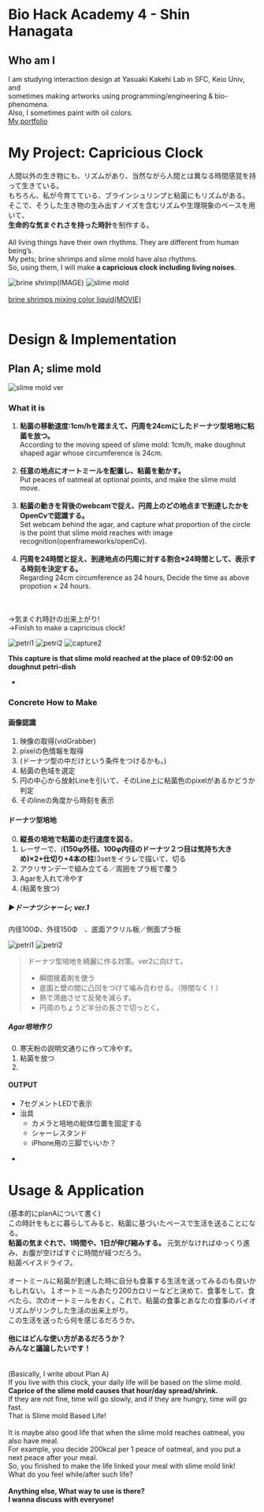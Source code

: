 # Bio Hack Academy 4 - Shin Hanagata


## Who am I
I am studying interaction design at Yasuaki Kakehi Lab in SFC, Keio Univ, and<br> sometimes making artworks using programming/engineering & bio-phenomena.<br> Also, I sometimes paint with oil colors.<br>
[My portfolio](http://hana-folio.tumblr.com)

# My Project: Capricious Clock
人間以外の生き物にも、リズムがあり、当然ながら人間とは異なる時間感覚を持って生きている。<br>
もちろん、私が今育てている、ブラインシュリンプと粘菌にもリズムがある。<br>
そこで、そうした生き物の生み出すノイズを含むリズムや生理現象のペースを用いて、<br>**生命的な気まぐれさを持った時計**を制作する。<br>
<br>
All living things have their own rhythms.
They are different from human being’s.<br>
My pets; brine shrimps and slime mold have also rhythms.<br>
So, using them, I will make **a capricious clock including living noises**.<br>


![brine shrimp(IMAGE)](img/shrimp.jpeg)
![slime mold](img/slime.jpeg)<br><br>
[brine shrimps mixing color liquid(MOVIE)](https://www.instagram.com/p/BQe6pyQB38N/?taken-by=hngt_a)<br>
<br>


# Design & Implementation


## Plan A; slime mold<br>
![slime mold ver](img/sketch1.jpg)<br>
### What it is
1. **粘菌の移動速度:1cm/hを踏まえて、円周を24cmにしたドーナツ型培地に粘菌を放つ。**<br>According to the moving speed of slime mold: 1cm/h, make doughnut shaped agar whose circumference is 24cm.<br><br>
1. **任意の地点にオートミールを配置し、粘菌を動かす。**<br>Put peaces of oatmeal at optional points, and make the slime mold move.<br><br>
1. **粘菌の動きを背後のwebcamで捉え、円周上のどの地点まで到達したかをOpenCvで認識する。**<br>Set webcam behind the agar, and capture what proportion of the circle is the point that slime mold reaches with image recognition(openframeworks/openCv).<br><br>
1. **円周を24時間と捉え、到達地点の円周に対する割合×24時間として、表示する時刻を決定する。**<br>Regarding 24cm circumference as 24 hours, Decide the time as above propotion × 24 hours.<br><br>
<br>
->気まぐれ時計の出来上がり!<br>
->Finish to make a capricious clock! 

![petri1](img/petri1.jpg) ![petri2](img/petri2.jpg)
![capture2](img/capture2.jpg)

**This capture is that slime mold reached at the place of 09:52:00 on doughnut petri-dish**

-
### Concrete How to Make

#### 画像認識
	
1. 映像の取得(vidGrabber)
2. pixelの色情報を取得
3. (ドーナツ型の中だけという条件をつけるかも。)
4. 粘菌の色域を選定
5. 円の中心から放射Lineを引いて、そのLine上に粘菌色のpixelがあるかどうか判定
6. そのlineの角度から時刻を表示

#### ドーナツ型培地

0. **縦長の培地で粘菌の走行速度を図る**。
1. レーザーで、(**(150φ外径、100φ内径のドーナツ２つ目は気持ち大きめ)×2+仕切り+4本の柱**)3setをイラレで描いて、切る
2. アクリサンデーで組み立てる／周囲をプラ板で覆う
3. Agarを入れて冷やす
4. (粘菌を放つ)

##### ▶︎ドーナツシャーレ; ver.1
内径100Φ、外径150Φ　、底面アクリル板／側面プラ板

![petri1](img/petri1.jpg) ![petri2](img/petri2.jpg)
 	
> 	ドーナツ型培地を綺麗に作る対策。ver2に向けて。
> 	
> 	* 瞬間接着剤を使う
> 	* 底面と壁の間に凸凹をつけて噛み合わせる。（隙間なく！）
> 	* 熱で湾曲させて反発を減らす。
> 	* 円周のちょうど半分の長さで切っとく。

##### Agar培地作り
0. 寒天粉の説明文通りに作って冷やす。 
1. 粘菌を放つ
2. 


#### OUTPUT

* 7セグメントLEDで表示
* 治具
	* カメラと培地の総体位置を固定する
	* シャーレスタンド
	* iPhone用の三脚でいいか？


-



# Usage & Application
(基本的にplanAについて書く)<br>
この時計をもとに暮らしてみると、粘菌に基づいたペースで生活を送ることになる。<br>
 **粘菌の気まぐれで、1時間や、1日が伸び縮みする。** 元気がなければゆっくり進み、お腹が空けばすぐに時間が経つだろう。<br>
粘菌ベイスドライフ。<br>
<br>
オートミールに粘菌が到達した時に自分も食事する生活を送ってみるのも良いかもしれない。１オートミールあたり200カロリーなどと決めて、食事をして、食べたら、次のオートミールをおく。これで、粘菌の食事とあなたの食事のバイオリズムがリンクした生活の出来上がり。<br>
この生活を送ったら何を感じるだろうか。<br>
<br>
**他にはどんな使い方があるだろうか？<br>**
**みんなと議論したいです！<br>**
<br>
<br>
(Basically, I write about Plan A)<br>
If you live with this clock, your daily life will be based on the slime mold.<br>
**Caprice of the slime mold causes that hour/day spread/shrink.**<br>
If they are not fine, time will go slowly, and if they are hungry, time will go fast.<br>
That is Slime mold Based Life!<br>
<br>
It is maybe also good life that when the slime mold reaches oatmeal, you also have meal.<br>
For example, you decide 200kcal per 1 peace of oatmeal, and you put a next peace after your meal.<br>
So, you finished to make the life linked your meal with slime mold link!<br>
What do you feel while/after such life?<br>
<br>
**Anything else, What way to use is there?<br>**
**I wanna discuss with everyone!<br>**
